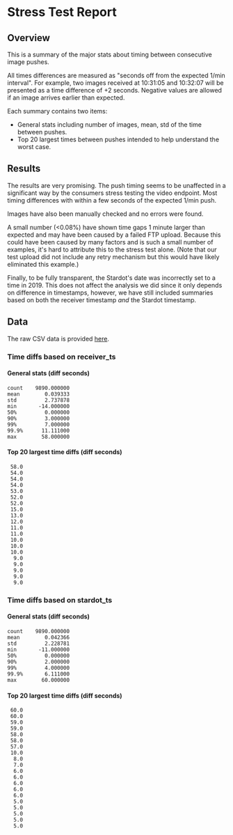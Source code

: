 # Stress Test Report

## Overview

This is a summary of the major stats about timing between consecutive image pushes.

All times differences are measured as "seconds off from the expected 1/min
interval". For example, two images received at 10:31:05 and 10:32:07 will
be presented as a time difference of +2 seconds. Negative values are allowed
if an image arrives earlier than expected.

Each summary contains two items:

* General stats including number of images, mean, std of the time between pushes.
* Top 20 largest times between pushes intended to help understand the worst case.

## Results

The results are very promising. The push timing seems to be unaffected in a
significant way by the consumers stress testing the video endpoint. Most timing
differences with within a few seconds of the expected 1/min push.

Images have also been manually checked and no errors were found.

A small number (<0.08%) have shown time gaps 1 minute larger than expected and may have
been caused by a failed FTP upload. Because this could have been caused by many
factors and is such a small number of examples, it's hard to attribute this to
the stress test alone. (Note that our test upload did not include any retry mechanism
but this would have likely eliminated this example.)

Finally, to be fully transparent, the Stardot's date was incorrectly set to a time
in 2019. This does not affect the analysis we did since it only depends on difference
in timestamps, however, we have still included summaries based on both the receiver
timestamp _and_ the Stardot timestamp.

## Data

The raw CSV data is provided [here](data.csv).


### Time diffs based on receiver_ts

#### General stats (diff seconds)
```
count    9890.000000
mean        0.039333
std         2.737878
min       -14.000000
50%         0.000000
90%         3.000000
99%         7.000000
99.9%      11.111000
max        58.000000
```

#### Top 20 largest time diffs (diff seconds)

```
 58.0
 54.0
 54.0
 54.0
 53.0
 52.0
 52.0
 15.0
 13.0
 12.0
 11.0
 11.0
 10.0
 10.0
 10.0
  9.0
  9.0
  9.0
  9.0
  9.0
```

### Time diffs based on stardot_ts

#### General stats (diff seconds)
```
count    9890.000000
mean        0.042366
std         2.228781
min       -11.000000
50%         0.000000
90%         2.000000
99%         4.000000
99.9%       6.111000
max        60.000000
```

#### Top 20 largest time diffs (diff seconds)

```
 60.0
 60.0
 59.0
 59.0
 58.0
 58.0
 57.0
 10.0
  8.0
  7.0
  6.0
  6.0
  6.0
  6.0
  6.0
  5.0
  5.0
  5.0
  5.0
  5.0
```

